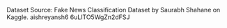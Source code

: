Dataset Source: Fake News Classification Dataset by Saurabh Shahane on Kaggle.
aishreyansh6 6uLlTO5WgZn2dFSJ
